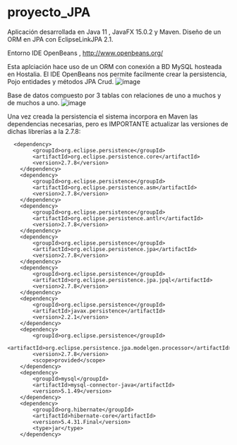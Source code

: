 # proyecto_JPA

Aplicación desarrollada en Java 11 , JavaFX 15.0.2 y Maven.
Diseño de un ORM en JPA con EclipseLinkJPA 2.1.

Entorno IDE OpenBeans , http://www.openbeans.org/

Esta aplciación hace uso de un ORM con conexión a BD MySQL hosteada en Hostalia. El IDE OpenBeans nos permite facilmente crear la persistencia, Pojo entidades y métodos JPA Crud.
![image](https://user-images.githubusercontent.com/57302177/119737338-04738f80-be77-11eb-974b-5b26784395e0.png)


Base de datos compuesto por 3 tablas con relaciones de uno a muchos y de muchos a uno.
![image](https://user-images.githubusercontent.com/57302177/119736595-db063400-be75-11eb-8660-99ea45b046b5.png)

Una vez creada la persistencia el sistema incorpora en Maven las dependencias necesarias, pero es IMPORTANTE actualizar las versiones de dichas librerías a la 2.7.8:

      <dependency>
            <groupId>org.eclipse.persistence</groupId>
            <artifactId>org.eclipse.persistence.core</artifactId>
            <version>2.7.8</version>
        </dependency>
        <dependency>
            <groupId>org.eclipse.persistence</groupId>
            <artifactId>org.eclipse.persistence.asm</artifactId>
            <version>2.7.8</version>
        </dependency>
        <dependency>
            <groupId>org.eclipse.persistence</groupId>
            <artifactId>org.eclipse.persistence.antlr</artifactId>
            <version>2.7.8</version>
        </dependency>
        <dependency>
            <groupId>org.eclipse.persistence</groupId>
            <artifactId>org.eclipse.persistence.jpa</artifactId>
            <version>2.7.8</version>
        </dependency>
        <dependency>
            <groupId>org.eclipse.persistence</groupId>
            <artifactId>org.eclipse.persistence.jpa.jpql</artifactId>
            <version>2.7.8</version>
        </dependency>
        <dependency>
            <groupId>org.eclipse.persistence</groupId>
            <artifactId>javax.persistence</artifactId>
            <version>2.2.1</version>
        </dependency>
        <dependency>
            <groupId>org.eclipse.persistence</groupId>
            <artifactId>org.eclipse.persistence.jpa.modelgen.processor</artifactId>
            <version>2.7.8</version>
            <scope>provided</scope>
        </dependency>
        <dependency>
            <groupId>mysql</groupId>
            <artifactId>mysql-connector-java</artifactId>
            <version>5.1.49</version>
        </dependency>
        <dependency>
            <groupId>org.hibernate</groupId>
            <artifactId>hibernate-core</artifactId>
            <version>5.4.31.Final</version>
            <type>jar</type>
        </dependency>

